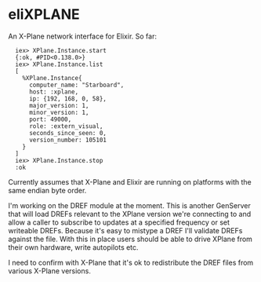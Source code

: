 eliXPLANE
======

An X-Plane network interface for Elixir. So far:

```$elixir
  iex> XPlane.Instance.start
  {:ok, #PID<0.138.0>}
  iex> XPlane.Instance.list
  [
    %XPlane.Instance{
      computer_name: "Starboard",
      host: :xplane,
      ip: {192, 168, 0, 58},
      major_version: 1,
      minor_version: 1,
      port: 49000,
      role: :extern_visual,
      seconds_since_seen: 0,
      version_number: 105101
    }
  ]
  iex> XPlane.Instance.stop
  :ok
```
Currently assumes that X-Plane and Elixir are running on platforms with the same
endian byte order.

I'm working on the DREF module at the moment. This is another GenServer that will
load DREFs relevant to the XPlane version we're connecting to and allow a caller 
to subscribe to updates at a specified frequency or set writeable DREFs. Because
it's easy to mistype a DREF I'll validate DREFs against the file. With this in 
place users should be able to drive XPlane from their own hardware, write
autopilots etc.

I need to confirm with X-Plane that it's ok to redistribute the DREF files from
various X-Plane versions.